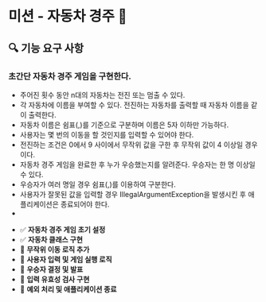 # 미션 -  자동차 경주 🚗

## **🔍 기능 요구 사항**
### 초간단 자동차 경주 게임을 구현한다.

* 주어진 횟수 동안 n대의 자동차는 전진 또는 멈출 수 있다.
* 각 자동차에 이름을 부여할 수 있다. 전진하는 자동차를 출력할 때 자동차 이름을 같이 출력한다.
* 자동차 이름은 쉼표(,)를 기준으로 구분하며 이름은 5자 이하만 가능하다.
* 사용자는 몇 번의 이동을 할 것인지를 입력할 수 있어야 한다.
* 전진하는 조건은 0에서 9 사이에서 무작위 값을 구한 후 무작위 값이 4 이상일 경우이다.
* 자동차 경주 게임을 완료한 후 누가 우승했는지를 알려준다. 우승자는 한 명 이상일 수 있다.
* 우승자가 여러 명일 경우 쉼표(,)를 이용하여 구분한다.
* 사용자가 잘못된 값을 입력할 경우 IllegalArgumentException을 발생시킨 후 애플리케이션은 종료되어야 한다.
* 
- ✅ **자동차 경주 게임 초기 설정**
- ✅ **자동차 클래스 구현**
- 🔲 **무작위 이동 로직 추가**
- 🔲 **사용자 입력 및 게임 실행 로직**
- 🔲 **우승자 결정 및 발표**
- 🔲 **입력 유효성 검사 구현**
- 🔲 **예외 처리 및 애플리케이션 종료**